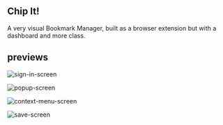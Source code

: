 ## Chip It!
A very visual Bookmark Manager, built as a browser extension but with a dashboard and more class.

## previews

![sign-in-screen](https://res.cloudinary.com/dj5ud4y41/image/upload/v1672240916/Screenshot_2022-12-28_at_16.08.57_miw3nb.png)

![popup-screen](https://res.cloudinary.com/dj5ud4y41/image/upload/v1672240917/Screenshot_2022-12-28_at_15.08.33_cjw3aa.png)

![context-menu-screen](https://res.cloudinary.com/dj5ud4y41/image/upload/v1672240917/Screenshot_2022-12-28_at_15.08.15_xxg8y8.png)

![save-screen](https://res.cloudinary.com/dj5ud4y41/image/upload/v1672240918/Screenshot_2022-12-28_at_15.10.22_tjxbyf.png)
